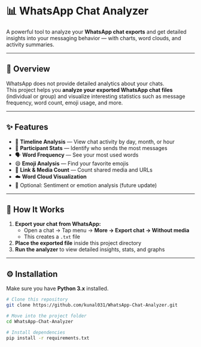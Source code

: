 # 📊 WhatsApp Chat Analyzer

A powerful tool to analyze your **WhatsApp chat exports** and get detailed insights into your messaging behavior — with charts, word clouds, and activity summaries.

---

## 🚀 Overview
WhatsApp does not provide detailed analytics about your chats.  
This project helps you **analyze your exported WhatsApp chat files** (individual or group) and visualize interesting statistics such as message frequency, word count, emoji usage, and more.

---

## ✨ Features
- 📅 **Timeline Analysis** — View chat activity by day, month, or hour  
- 👥 **Participant Stats** — Identify who sends the most messages  
- 🗣️ **Word Frequency** — See your most used words  
- 😄 **Emoji Analysis** — Find your favorite emojis  
- 🔗 **Link & Media Count** — Count shared media and URLs  
- ☁️ **Word Cloud Visualization**  
- 🧠 Optional: Sentiment or emotion analysis (future update)

---

## 📂 How It Works
1. **Export your chat from WhatsApp:**
   - Open a chat → Tap menu → **More → Export chat → Without media**
   - This creates a `.txt` file  
2. **Place the exported file** inside this project directory  
3. **Run the analyzer** to view detailed insights, stats, and graphs  

---

## ⚙️ Installation
Make sure you have **Python 3.x** installed.

```bash
# Clone this repository
git clone https://github.com/kunal031/WhatsApp-Chat-Analyzer.git

# Move into the project folder
cd WhatsApp-Chat-Analyzer

# Install dependencies
pip install -r requirements.txt

